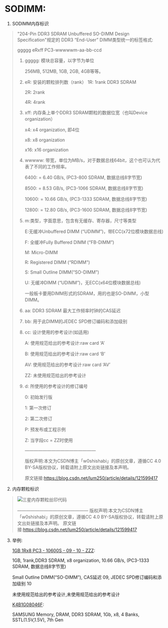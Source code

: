 # SODIMM:

1. SODIMM内存标识

> "204-Pin DDR3 SDRAM Unbuffered SO-DIMM Design Specification"规定的 DDR3 “End-User” DIMM类型统一的标签格式:
>
> ggggg eRxff PC3-wwwwwm-aa-bb-ccd
>
> 1. ggggg: 模块总容量，以字节为单位
> 
>    256MB, 512MB, 1GB, 2GB, 4GB等等。
> 
> 2. eR: 安装的颗粒排列数（rank）
>    1R: 1rank DDR3 SDRAM
> 
>    2R: 2rank
> 
>    4R: 4rank
> 
> 3. xff: 内存条上单个DDR3 SDRAM颗粒的数据位宽（也叫Device organization）
> 
>    x4: x4 organization, 即4位
> 
>    x8: x8 organization
> 
>    x16: x16 organization
> 
> 4. wwwww: 带宽，单位为MB/s，对于数据总线64bit，这个也可认为代表了不同的工作频率。
> 
>    6400: = 6.40 GB/s, (PC3-800 SDRAM, 数据总线8字节宽)
> 
>    8500: = 8.53 GB/s, (PC3-1066 SDRAM, 数据总线8字节宽)
> 
>    10600: = 10.66 GB/s, (PC3-1333 SDRAM, 数据总线8字节宽)
> 
>    12800: = 12.80 GB/s, (PC3-1600 SDRAM, 数据总线8字节宽)
> 
> 5. m:类型，字面意思，包含有无缓存、寄存器，尺寸等类型
> 
>    E:无缓冲Unbuffered DIMM (“UDIMM”)，带ECC(x72位模块数据总线)
> 
>    F: 全缓冲Fully Buffered DIMM (“FB-DIMM”)
> 
>    M: Micro-DIMM
> 
>    R: Registered DIMM (“RDIMM”)
> 
>    S: Small Outline DIMM(“SO-DIMM”)
> 
>    U: 无缓冲DIMM (“UDIMM”)，无ECC(x64位模块数据总线)
> 
>    一般板卡要用DIMM形式的SDRAM，用的也是SO-DIMM，小型DIMM。
> 
> 6. aa: DDR3 SDRAM 最大工作频率时钟的CAS延迟
> 
> 7. bb: 用于此DIMM的JEDEC SPD修订编码和添加级别
> 
> 8. cc: 设计使用的参考设计(如适用)
> 
>    A: 使用规范给出的参考设计:raw card ‘A’
> 
>    B: 使用规范给出的参考设计:raw card ‘B’
> 
>    AV: 使用规范给出的参考设计:raw card ‘AV’
> 
>    ZZ: 未使用规范给出的参考设计
> 
> 9. d: 所使用的参考设计的修订编号
> 
>    0: 初始发行版
> 
>    1: 第一次修订
> 
>    2: 第二次修订
> 
>    P: 预发布或工程示例
> 
>    Z: 当字段cc = ZZ时使用
> 
>    ————————————————
> 
>    版权声明:本文为CSDN博主「w0shishabi」的原创文章，遵循CC 4.0 BY-SA版权协议，转载请附上原文出处链接及本声明。
> 
>    原文链接:https://blog.csdn.net/lum250/article/details/121599417

2. 内存颗粒标识

> ![三星内存颗粒丝印代码](.\assets\.\DDR.assets/DDR存储器丝印.png?x-oss-process=image/watermark,type_ZHJvaWRzYW5zZmFsbGJhY2s,shadow_50,text_Q1NETiBAdzBzaGlzaGFiaQ==,size_17,color_FFFFFF,t_70,g_se,x_16#pic_center)
>
> ————————————————
> 版权声明:本文为CSDN博主「w0shishabi」的原创文章，遵循CC 4.0 BY-SA版权协议，转载请附上原文出处链接及本声明。
> 原文链接:https://blog.csdn.net/lum250/article/details/121599417

3. 举例:

   <u>1GB 1Rx8 PC3 - 10600S - 09 - 10 - ZZZ</u>:

   1GB, 1rank,DDR3 SDRAM, x8 organization, 10.66 GB/s, (PC3-1333 SDRAM, 数据总线8字节宽)   

   Small Outline DIMM(“SO-DIMM”), CAS延迟 09, JEDEC SPD修订编码和添加级别 10

   未使用规范给出的参考设计,未使用规范给出的参考设计

   <u>K4B1G08046F</u>:

   SAMSUNG Memory, DRAM, DDR3 SDRAM, 1Gb, x8, 4 Banks, SSTL(1.5V,1.5V), 7th Gen